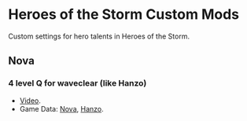# Heroes of the Storm Custom Mods
Custom settings for hero talents in Heroes of the Storm.

## Nova

### 4 level Q for waveclear (like Hanzo)

- [Video](https://youtu.be/Em9A62xNVnI).
- Game Data: [Nova](https://github.com/jamiephan/HeroesOfTheStorm_Gamedata/blob/58a357b290af5cf34268ee317fdd72e57a40b3d9/mods/heroesdata.stormmod/base.stormdata/gamedata/heroes/novadata/novadata.xml), [Hanzo](https://github.com/jamiephan/HeroesOfTheStorm_Gamedata/blob/eff8ae79e2252e8196a47511efd7f65d41f489f4/mods/heromods/hanzo.stormmod/base.stormdata/gamedata/hanzodata.xml).
